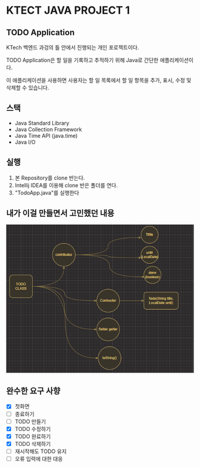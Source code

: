 
# KTECT JAVA PROJECT 1

## TODO Application
KTech 백엔드 과겅의 틀 안에서 진행되는 개인 포로젝트이다.

TODO Application은 할 일을 기록하고 추적하기 위해 Java로 간단한 애플리케이션이다.

이 애플리케이션을 사용하면 사용자는 할 일 목록에서 할 일 항목을 추가, 표시, 수정 및 삭제할 수 있습니다.
## 스택
- Java Standard Library
- Java Collection Framework
- Java Time API (java.time)
- Java I/O

## 실행
1. 본 Repository를 clone 반는다.
2. Intellij IDEA를 이용해 clone 반은 폴더를 연다.
3. "TodoApp.java"를 실행한다

## 내가 이걸 만들면서 고민했던 내용

![img_1.png](img_1.png)



## 완수한 요구 사향
- [x] 첫화면
- [ ] 종료하기
- [ ] TODO 만들기
- [x] TODO 수정하기
- [x] TODO 완료하기
- [x] TODO 삭제하기
- [ ] 재시작해도 TODO 유지
- [ ] 오류 입력에 대한 대응
